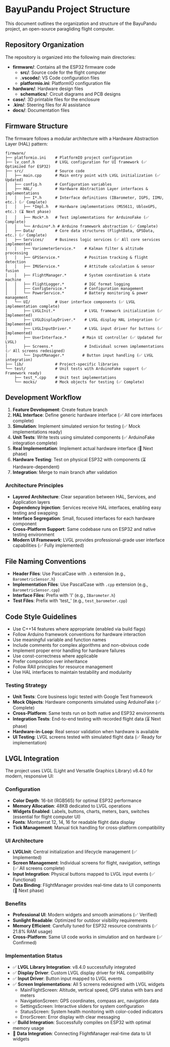 # BayuPandu Project Structure

This document outlines the organization and structure of the BayuPandu project, an open-source paragliding flight computer.

## Repository Organization

The repository is organized into the following main directories:

- **firmware/**: Contains all the ESP32 firmware code
  - **src/**: Source code for the flight computer
  - **.vscode/**: VS Code configuration files
  - **platformio.ini**: PlatformIO configuration file
- **hardware/**: Hardware design files
  - **schematics/**: Circuit diagrams and PCB designs
- **case/**: 3D printable files for the enclosure
- **.kiro/**: Steering files for AI assistance
- **docs/**: Documentation files

## Firmware Structure

The firmware follows a modular architecture with a Hardware Abstraction Layer (HAL) pattern:

```
firmware/
├── platformio.ini    # PlatformIO project configuration
├── lv_conf.h         # LVGL configuration for UI framework (✅ Optimized for ESP32)
├── src/              # Source code
│   ├── main.cpp      # Main entry point with LVGL initialization (✅ Updated)
│   ├── config.h      # Configuration variables
│   ├── HAL/          # Hardware Abstraction Layer interfaces & implementations
│   │   ├── I*.h      # Interface definitions (IBarometer, IGPS, IIMU, etc.) (✅ Complete)
│   │   ├── *Impl.h   # Hardware implementations (MS5611, UbloxGPS, etc.) (⏳ Next phase)
│   │   ├── Mock*.h   # Test implementations for ArduinoFake (✅ Complete)
│   │   └── Arduino*.h # Arduino framework abstraction (✅ Complete)
│   ├── Data/         # Core data structures (FlightData, GPSData, etc.) (✅ Complete)
│   ├── Services/     # Business logic services (✅ All core services implemented)
│   │   ├── VariometerService.*    # Kalman filter & altitude processing
│   │   ├── GPSService.*           # Position tracking & flight detection
│   │   ├── IMUService.*           # Attitude calculation & sensor fusion
│   │   ├── FlightManager.*        # System coordination & state machine
│   │   ├── FlightLogger.*         # IGC format logging
│   │   ├── ConfigService.*        # Configuration management
│   │   └── PowerService.*         # Battery monitoring & power management
│   └── UI/           # User interface components (✅ LVGL implementation complete)
│       ├── LVGLInit.*             # LVGL framework initialization (✅ Implemented)
│       ├── LVGLDisplayDriver.*    # LVGL display HAL integration (✅ Implemented)
│       ├── LVGLInputDriver.*      # LVGL input driver for buttons (✅ Implemented)
│       ├── UserInterface.*       # Main UI controller (✅ Updated for LVGL)
│       ├── Screens.*              # Individual screen implementations (✅ All screens redesigned)
│       └── InputManager.*        # Button input handling (✅ LVGL integration)
├── lib/              # Project-specific libraries
└── test/             # Unit tests with ArduinoFake support (✅ Framework ready)
    ├── test_*.cpp    # Unit test implementations
    └── mocks/        # Mock objects for testing (✅ Complete)
```

## Development Workflow

1. **Feature Development**: Create feature branch
2. **HAL Interface**: Define generic hardware interface (✅ All core interfaces complete)
3. **Simulation**: Implement simulated version for testing (✅ Mock implementations ready)
4. **Unit Tests**: Write tests using simulated components (✅ ArduinoFake integration complete)
5. **Real Implementation**: Implement actual hardware interface (🚧 Next phase)
6. **Hardware Testing**: Test on physical ESP32 with components (⏳ Hardware-dependent)
7. **Integration**: Merge to main branch after validation

### Architecture Principles

- **Layered Architecture**: Clear separation between HAL, Services, and Application layers
- **Dependency Injection**: Services receive HAL interfaces, enabling easy testing and swapping
- **Interface Segregation**: Small, focused interfaces for each hardware component
- **Cross-Platform Support**: Same codebase runs on ESP32 and native testing environment
- **Modern UI Framework**: LVGL provides professional-grade user interface capabilities (✅ Fully implemented)

## File Naming Conventions

- **Header Files**: Use PascalCase with `.h` extension (e.g., `BarometricSensor.h`)
- **Implementation Files**: Use PascalCase with `.cpp` extension (e.g., `BarometricSensor.cpp`)
- **Interface Files**: Prefix with 'I' (e.g., `IBarometer.h`)
- **Test Files**: Prefix with 'test_' (e.g., `test_barometer.cpp`)

## Code Style Guidelines

- Use C++14 features where appropriate (enabled via build flags)
- Follow Arduino framework conventions for hardware interaction
- Use meaningful variable and function names
- Include comments for complex algorithms and non-obvious code
- Implement proper error handling for hardware failures
- Use const-correctness where applicable
- Prefer composition over inheritance
- Follow RAII principles for resource management
- Use HAL interfaces to maintain testability and modularity

### Testing Strategy

- **Unit Tests**: Core business logic tested with Google Test framework
- **Mock Objects**: Hardware components simulated using ArduinoFake (✅ Complete)
- **Cross-Platform**: Same tests run on both native and ESP32 environments
- **Integration Tests**: End-to-end testing with recorded flight data (⏳ Next phase)
- **Hardware-in-Loop**: Real sensor validation when hardware is available
- **UI Testing**: LVGL screens tested with simulated flight data (✅ Ready for implementation)

## LVGL Integration

The project uses LVGL (Light and Versatile Graphics Library) v8.4.0 for modern, responsive UI:

### Configuration
- **Color Depth**: 16-bit (RGB565) for optimal ESP32 performance
- **Memory Allocation**: 48KB dedicated to LVGL operations
- **Widgets Enabled**: Labels, buttons, charts, meters, bars, switches (essential for flight computer UI)
- **Fonts**: Montserrat 12, 14, 16 for readable flight data display
- **Tick Management**: Manual tick handling for cross-platform compatibility

### UI Architecture
- **LVGLInit**: Central initialization and lifecycle management (✅ Implemented)
- **Screen Management**: Individual screens for flight, navigation, settings (✅ All screens complete)
- **Input Integration**: Physical buttons mapped to LVGL input events (✅ Functional)
- **Data Binding**: FlightManager provides real-time data to UI components (🚧 Next phase)

### Benefits
- **Professional UI**: Modern widgets and smooth animations (✅ Verified)
- **Sunlight Readable**: Optimized for outdoor visibility requirements
- **Memory Efficient**: Carefully tuned for ESP32 resource constraints (✅ 21.8% RAM usage)
- **Cross-Platform**: Same UI code works in simulation and on hardware (✅ Confirmed)

### Implementation Status
- ✅ **LVGL Library Integration**: v8.4.0 successfully integrated
- ✅ **Display Driver**: Custom LVGL display driver for HAL compatibility
- ✅ **Input Driver**: Button input mapped to LVGL events
- ✅ **Screen Implementations**: All 5 screens redesigned with LVGL widgets
  - MainFlightScreen: Altitude, vertical speed, GPS status with bars and meters
  - NavigationScreen: GPS coordinates, compass arc, navigation data
  - SettingsScreen: Interactive sliders for system configuration
  - StatusScreen: System health monitoring with color-coded indicators
  - ErrorScreen: Error display with clear messaging
- ✅ **Build Integration**: Successfully compiles on ESP32 with optimal memory usage
- 🚧 **Data Integration**: Connecting FlightManager real-time data to UI widgets